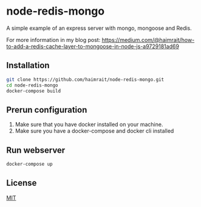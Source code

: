 # node-redis-mongo

A simple example of an express server with mongo, mongoose and Redis.

For more information in my blog post:
https://medium.com/@haimrait/how-to-add-a-redis-cache-layer-to-mongoose-in-node-js-a9729181ad69

## Installation
```bash
git clone https://github.com/haimrait/node-redis-mongo.git
cd node-redis-mongo
docker-compose build
```

## Prerun configuration
1. Make sure that you have docker installed on your machine.
2. Make sure you have a docker-compose and docker cli installed

## Run webserver
```bash
docker-compose up
```

## License
[MIT](https://choosealicense.com/licenses/mit/)
